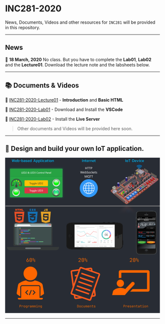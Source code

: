 
# INC281-2020

News, Documents, Videos and other resources for `INC281` will be provided in this repository.

---

## News

:pushpin: **18 March, 2020** No class. But you have to complete the **Lab01**, **Lab02** and the **Lecture01**. Download the lecture note and the labsheets below.

---

## :books: Documents & Videos

:page_facing_up: [INC281-2020-Lecture01](resources/docs/INC281-2020-Lecture01.pdf) - **Introduction** and **Basic HTML**

:page_facing_up: [INC281-2020-Lab01](resources/docs/INC281-2020-Lab01-Install-VSCode.pdf) - Download and Install the **VSCode**

:page_facing_up: [INC281-2020-Lab02](resources/docs/INC281-2020-Lab02-Install-LiveServer.pdf) - Install the **Live Server**

> Other documents and Videos will be provided here soon.

---

## :dart: Design and build your own IoT application.

![alt text](resources/images/cover.png)

---

